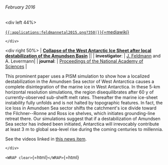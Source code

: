 ###### February 2016

\<div left 44%\>

[`{{:applications:feldmannetal2015.png?350|}}`{=mediawiki}](http://www.pnas.org/content/112/46/14191.abstract)

```{=html}
</div>
```
\<div right 50%\> \| **[Collapse of the West Antarctic Ice Sheet after
local destabilization of the Amundsen
Basin](http://www.pnas.org/content/112/46/14191.abstract)**
\|\| \| **investigator**: \| [J.
Feldmann](http://www.pik-potsdam.de/~johfeld/) and A.
Levermann\| \| **journal**: \| [Proceedings of the National Academy
of Sciences](http://www.pnas.org/) \|

This prominent paper uses a PISM simulation to show how a localized
destabilization in the Amundsen Sea sector of West Antarctica causes a
complete disintegration of the marine ice in West Antarctica. In these
5-km horizontal resolution simulations, the region disequilibrates after
60 y of currently-observed sub-shelft melt rates. Thereafter the marine
ice-sheet instability fully unfolds and is not halted by topographic
features. In fact, the ice loss in Amundsen Sea sector shifts the
catchment\'s ice divide toward the Filchner--Ronne and Ross ice shelves,
which initiates grounding-line retreat there. Our simulations suggest
that if a destabilization of Amundsen Sea sector has indeed been
initiated, Antarctica will irrevocably contribute at least 3 m to global
sea-level rise during the coming centuries to millennia.

See the videos linked in [this news
item](news:nostoppingafteramundsen_1115).

```{=html}
</div>
```
`<WRAP clear>`{=html}`</WRAP>`{=html}
